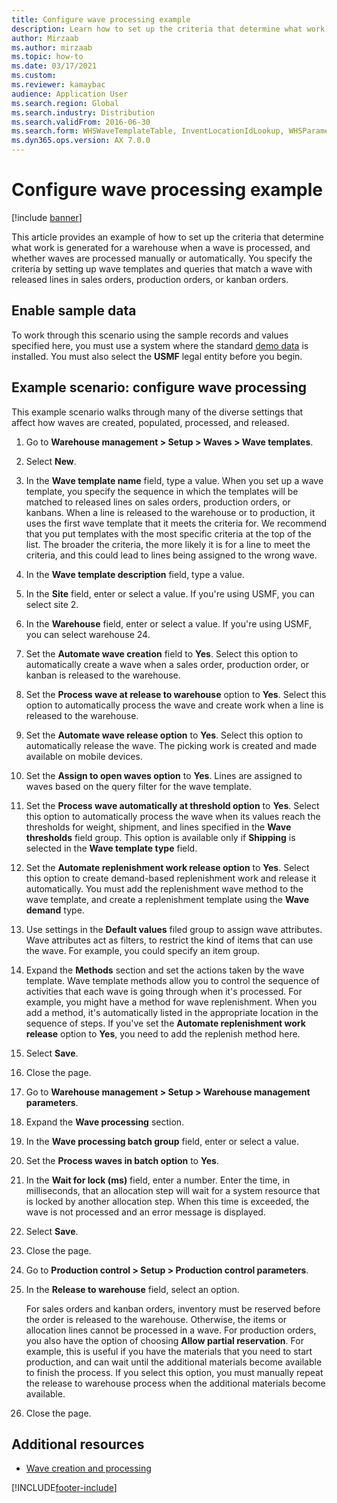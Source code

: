 ```yaml
--- 
title: Configure wave processing example
description: Learn how to set up the criteria that determine what work is generated for a warehouse when a wave is processed and how waves are processed.
author: Mirzaab
ms.author: mirzaab
ms.topic: how-to
ms.date: 03/17/2021
ms.custom:
ms.reviewer: kamaybac
audience: Application User  
ms.search.region: Global
ms.search.industry: Distribution
ms.search.validFrom: 2016-06-30
ms.search.form: WHSWaveTemplateTable, InventLocationIdLookup, WHSParameters, ProdParameters, whswavetablecreatenew, WHSWaveTable, WHSWaveAttributes, WHSKanbanWaveTable, WHSWaveTableListPage, WHSKanbanWaveTableListPage
ms.dyn365.ops.version: AX 7.0.0 
---
```


# Configure wave processing example

[!include [banner](../../includes/banner.md)]

This article provides an example of how to set up the criteria that determine what work is generated for a warehouse when a wave is processed, and whether waves are processed manually or automatically. You specify the criteria by setting up wave templates and queries that match a wave with released lines in sales orders, production orders, or kanban orders.

## Enable sample data

To work through this scenario using the sample records and values specified here, you must use a system where the standard [demo data](../../../fin-ops-core/fin-ops/get-started/demo-data.md) is installed. You must also select the **USMF** legal entity before you begin.

## Example scenario: configure wave processing

This example scenario walks through many of the diverse settings that affect how waves are created, populated, processed, and released.

1. Go to **Warehouse management > Setup > Waves > Wave templates**.
1. Select **New**.
1. In the **Wave template name** field, type a value. When you set up a wave template, you specify the sequence in which the templates will be matched to released lines on sales orders, production orders, or kanbans. When a line is released to the warehouse or to production, it uses the first wave template that it meets the criteria for. We recommend that you put templates with the most specific criteria at the top of the list. The broader the criteria, the more likely it is for a line to meet the criteria, and this could lead to lines being assigned to the wrong wave.  
1. In the **Wave template description** field, type a value.
1. In the **Site** field, enter or select a value. If you're using USMF, you can select site 2.  
1. In the **Warehouse** field, enter or select a value. If you're using USMF, you can select warehouse 24.  
1. Set the **Automate wave creation** field to **Yes**. Select this option to automatically create a wave when a sales order, production order, or kanban is released to the warehouse.  
1. Set the **Process wave at release to warehouse** option to **Yes**. Select this option to automatically process the wave and create work when a line is released to the warehouse.  
1. Set the **Automate wave release option** to **Yes**. Select this option to automatically release the wave. The picking work is created and made available on mobile devices.  
1. Set the **Assign to open waves option** to **Yes**. Lines are assigned to waves based on the query filter for the wave template.  
1. Set the **Process wave automatically at threshold option** to **Yes**. Select this option to automatically process the wave when its values reach the thresholds for weight, shipment, and lines specified in the **Wave thresholds** field group. This option is available only if **Shipping** is selected in the **Wave template type** field.  
1. Set the **Automate replenishment work release option** to **Yes**. Select this option to create demand-based replenishment work and release it automatically. You must add the replenishment wave method to the wave template, and create a replenishment template using the **Wave demand** type.  
1. Use settings in the **Default values** filed group to assign wave attributes. Wave attributes act as filters, to restrict the kind of items that can use the wave. For example, you could specify an item group.  
1. Expand the **Methods** section and set the actions taken by the wave template. Wave template methods allow you to control the sequence of activities that each wave is going through when it's processed. For example, you might have a method for wave replenishment. When you add a method, it's automatically listed in the appropriate location in the sequence of steps. If you've set the **Automate replenishment work release** option to **Yes**, you need to add the replenish method here.  
1. Select **Save**.
1. Close the page.
1. Go to **Warehouse management > Setup > Warehouse management parameters**.
1. Expand the **Wave processing** section.
1. In the **Wave processing batch group** field, enter or select a value.
1. Set the **Process waves in batch option** to **Yes**.
1. In the **Wait for lock (ms)** field, enter a number. Enter the time, in milliseconds, that an allocation step will wait for a system resource that is locked by another allocation step. When this time is exceeded, the wave is not processed and an error message is displayed.  
1. Select **Save**.
1. Close the page.
1. Go to **Production control > Setup > Production control parameters**.
1. In the **Release to warehouse** field, select an option.

    For sales orders and kanban orders, inventory must be reserved before the order is released to the warehouse. Otherwise, the items or allocation lines cannot be processed in a wave. For production orders, you also have the option of choosing **Allow partial reservation**. For example, this is useful if you have the materials that you need to start production, and can wait until the additional materials become available to finish the process. If you select this option, you must manually repeat the release to warehouse process when the additional materials become available.
1. Close the page.

## Additional resources

- [Wave creation and processing](../wave-processing.md)

[!INCLUDE[footer-include](../../../includes/footer-banner.md)]
